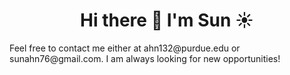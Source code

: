 <h1 align="center">
  Hi there 👋 I'm Sun ☀️
</h1> 
Feel free to contact me either at ahn132@purdue.edu or sunahn76@gmail.com. I am always looking for new opportunities!
